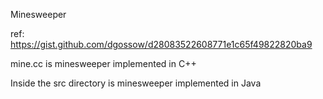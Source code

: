 Minesweeper

ref:
	https://gist.github.com/dgossow/d28083522608771e1c65f49822820ba9

mine.cc is minesweeper implemented in C++

Inside the src directory is minesweeper implemented in Java
